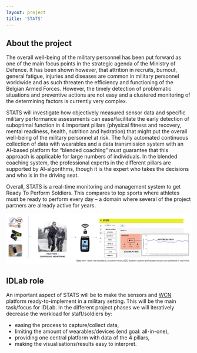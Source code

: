 ```yaml
---
layout: project
title: 'STATS'
---
```


## About the project

The overall well-being of the military personnel has been put forward as one of the main focus points in the strategic agenda of the Ministry of Defence. It has been shown however, that attrition in recruits, burnout, general fatigue, injuries and diseases are common in military personnel worldwide and as such threaten the efficiency and functioning of the Belgian Armed Forces. However, the timely detection of problematic situations and preventive actions are not easy and a clustered monitoring of the determining factors is currently very complex.

STATS will investigate how objectively measured sensor data and specific military performance assessments can ease/facilitate the early detection of suboptimal function in 4 important pillars (physical fitness and recovery, mental readiness, health, nutrition and hydration) that might put the overall well-being of the military personnel at risk. The fully automated continuous collection of data with wearables and a data transmission system with an AI-based platform for “blended coaching” must guarantee that this approach is applicable for large numbers of individuals. In the blended coaching system, the professional experts in the different pillars are supported by AI-algorithms, though it is the expert who takes the decisions and who is in the driving seat.

Overall, STATS is a real-time monitoring and management system to get Ready To Perform Soldiers. This compares to top sports where athletes must be ready to perform every day – a domain where several of the project partners are already active for years.

![STATS Schematic](/assets/img/projects/STATS/stats.png)

## IDLab role

An important aspect of STATS will be to make the sensors and [WCN](/projects/WCN.html) platform ready-to-implement in a military setting. This will be the main task/focus for IDLab. In the different project phases we will iteratively decrease the workload for staff/soldiers by:

* easing the process to capture/collect data,
* limiting the amount of wearables/devices (end goal: all-in-one),
* providing one central platform with data of the 4 pillars,
* making the visualisations/results easy to interpret.